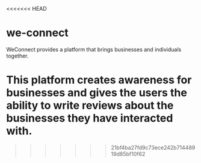 <<<<<<< HEAD
# we-connect

WeConnect provides a platform that brings businesses and individuals together. 

This platform creates awareness for businesses and gives the users the ability to write reviews about the businesses they have interacted with.  
=======

>>>>>>> 21bf4ba27fd9c73ece242b71448919d85bf10f62

